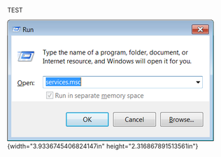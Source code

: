 TEST

![](./mediafolder/media/image1.png){width="3.9336745406824147in"
height="2.316867891513561in"}
